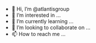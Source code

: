 - 👋 Hi, I’m @atlantisgroup
- 👀 I’m interested in ...
- 🌱 I’m currently learning ...
- 💞️ I’m looking to collaborate on ...
- 📫 How to reach me ...

<!---
atlantisgroup/atlantisgroup is a ✨ special ✨ repository because its `README.md` (this file) appears on your GitHub profile.
You can click the Preview link to take a look at your changes.
--->
